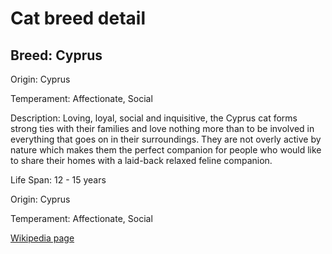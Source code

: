 
<!DOCTYPE html>
<html>
   <head>
        <title>Cat Detail</title>
        <link rel="stylesheet" href="/css/styles.css">
        <link rel="stylesheet" href="/css/cat-detail.css">
   </head>
    <body>
        <h1>Cat breed detail</h1>
        <h2>Breed: Cyprus</h2>
        <p>Origin: Cyprus</p>
        <p>Temperament: Affectionate, Social</p>
        <p>Description: Loving, loyal, social and inquisitive, the Cyprus cat forms strong ties with their families and love nothing more than to be involved in everything that goes on in their surroundings. They are not overly active by nature which makes them the perfect companion for people who would like to share their homes with a laid-back relaxed feline companion. </p>
        <p>Life Span: 12 - 15 years</p>
        <p>Origin: Cyprus</p>
        <p>Temperament: Affectionate, Social</p>
        <p><a href=https://en.wikipedia.org/wiki/Cyprus_cat>Wikipedia page</a></p>
<!--        <p><a href=undefined>Image</a></p>-->
     </body>
</html>
        